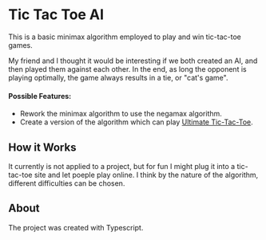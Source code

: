 # Tic Tac Toe AI
This is a basic minimax algorithm employed to play and win tic-tac-toe games.

My friend and I thought it would be interesting if we both created an AI, and then played them against each other. In the end, as long the opponent is playing optimally, the game always results in a tie, or "cat's game".

#### Possible Features:
- Rework the minimax algorithm to use the negamax algorithm.
- Create a version of the algorithm which can play [Ultimate Tic-Tac-Toe](https://en.wikipedia.org/wiki/Ultimate_tic-tac-toe).

## How it Works
It currently is not applied to a project, but for fun I might plug it into a tic-tac-toe site and let poeple play online. I think by the nature of the algorithm, different difficulties can be chosen.

## About
The project was created with Typescript.
